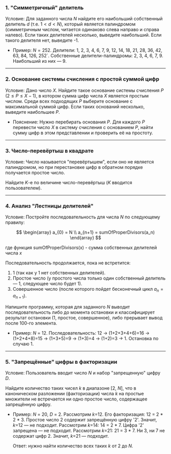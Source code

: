 ### 1. "Симметричный" делитель

Условие: Для заданного числа $N$ найдите его наибольший собственный делитель $d$ (т.е. $1 < d < N$), который является палиндромом (симметричным числом, читается одинаково слева направо и справа налево). Если таких делителей несколько, выведите наибольший. Если такого делителя нет, выведите -1.

* Пример: $N = 252$. Делители: 1, 2, 3, 4, 6, 7, 9, 12, 14, 18, 21, 28, 36, 42, 63, 84, 126, 252`.
  Собственные делители-палиндромы: 2, 3, 4, 6, 7, 9. Наибольший из них — 9.


---

### 2. Основание системы счисления с простой суммой цифр

Условие: Дано число $X$. Найдите такое основание системы счисления $P$ ($2 \leq P \le X-1$), в котором сумма цифр числа $X$ является простым числом. Среди всех подходящих $P$ выберите основание с максимальной суммой цифр. Если таких оснований несколько, выведите наибольшее $P$.

* Пояснение: Нужно перебирать основания $P$. Для каждого $P$ перевести число $X$ в систему счисления с основанием $P$, найти сумму цифр в этом представлении и проверить её на простоту.


---

### 3. Число-перевёртыш в квадрате

Условие: Число называется "перевёртышем", если оно не является палиндромом, но при перестановке цифр в обратном порядке получается простое число.

Найдите $K$-е по величине число-перевёртыш ($K$ вводится пользователем).


---

### 4. Анализ "Лестницы делителей"

Условие: Постройте последовательность для числа $N$ по следующему правилу:

$$
\begin{array}
a_{0} = N \\
a_{n+1} = sumOfProperDivisors(a_n)
\end{array}
$$

где функция sumOfProperDivisors(x)  - сумма собственных делителей числа $x$

Последовательность продолжается, пока не встретится:

1. 1 (так как у 1 нет собственных делителей).
2. Простое число (у простого числа только один собственный делитель — 1, следующее число будет 1).
3. Совершенное число (после которого пойдет бесконечный цикл $a_n = a_{n+1}$).

Напишите программу, которая для заданного $N$ выводит последовательность либо до момента остановки и классифицирует результат остановки (1, простое, совершенное), либо прерывает вывод после 100-го элемента. 

* Пример: $N$ = 12. Последовательность: 12 -> (1+2+3+4+6)=16 -> (1+2+4+8)=15 -> (1+3+5)=9 -> (1+3)=4 -> (1+2)=3 -> 1. Остановка по случаю 1.


---

### 5. "Запрещённые" цифры в факторизации

Условие: Пользователь вводит число $N$ и набор "запрещенную" цифру $D$.

Найдите количество таких чисел $k$ в диапазоне [2, $N$], что в каноническом разложении (факторизации) числа $k$ на простые множители не встречается ни одно простое число, содержащее запрещённую цифру.

* Пример: $N$ = 20, $D$ = 2.
  Рассмотрим $k$=12. Его факторизация: 12 = 2 * 2 * 3. Простое число 2 содержит запрещённую цифру '2'. Значит, $k$=12 — не подходит.
  Рассмотрим $k$=14: 14 = 2 * 7. Цифра '2' запрещена — не подходит. 
  Рассмотрим $k$=21: 21 = 3 * 7. Ни 3, ни 7 не содержат цифр 2. Значит, $k$=21 — подходит.
  
  Ответ: нужно найти количество всех таких $k$ от 2 до $N$.




